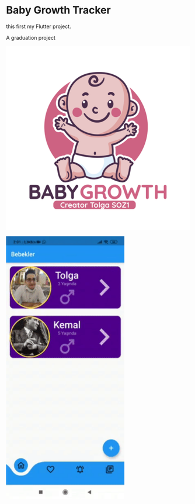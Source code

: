 # Baby Growth Tracker

this first my Flutter project.

A graduation project


![banner](https://github.com/tolgasozbir/Baby_Growth_Tracker/blob/main/images/splashIcon.png)

<img src="https://github.com/tolgasozbir/Baby_Growth_Tracker/blob/main/babyGrowthTracker.gif" width="324" height="720"/>
